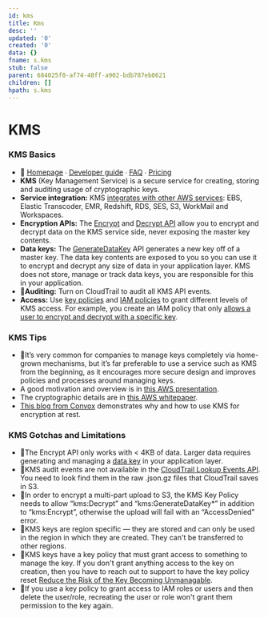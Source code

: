 ```yaml
---
id: kms
title: Kms
desc: ''
updated: '0'
created: '0'
data: {}
fname: s.kms
stub: false
parent: 684025f0-af74-48ff-a902-bdb787eb0621
children: []
hpath: s.kms
---
```

# KMS

### KMS Basics

- 📒 [Homepage](https://aws.amazon.com/kms/) ∙ [Developer guide](http://docs.aws.amazon.com/kms/latest/developerguide/) ∙ [FAQ](https://aws.amazon.com/kms/faqs/) ∙ [Pricing](https://aws.amazon.com/kms/pricing/)
- **KMS** (Key Management Service) is a secure service for creating, storing and auditing usage of cryptographic keys.
- **Service integration:** KMS [integrates with other AWS services](http://docs.aws.amazon.com/kms/latest/developerguide/service-integration.html): EBS, Elastic Transcoder, EMR, Redshift, RDS, SES, S3, WorkMail and Workspaces.
- **Encryption APIs:** The [Encrypt](http://docs.aws.amazon.com/kms/latest/APIReference/API_Encrypt.html) and [Decrypt API](http://docs.aws.amazon.com/kms/latest/APIReference/API_Decrypt.html) allow you to encrypt and decrypt data on the KMS service side, never exposing the master key contents.
- **Data keys:** The [GenerateDataKey](http://docs.aws.amazon.com/kms/latest/developerguide/concepts.html#data-keys) API generates a new key off of a master key. The data key contents are exposed to you so you can use it to encrypt and decrypt any size of data in your application layer. KMS does not store, manage or track data keys, you are responsible for this in your application.
- 🔹**Auditing:** Turn on CloudTrail to audit all KMS API events.
- **Access:** Use [key policies](http://docs.aws.amazon.com/kms/latest/developerguide/key-policies.html) and [IAM policies](http://docs.aws.amazon.com/kms/latest/developerguide/iam-policies.html) to grant different levels of KMS access. For example, you create an IAM policy that only [allows a user to encrypt and decrypt with a specific key](http://docs.aws.amazon.com/kms/latest/developerguide/iam-policies.html#iam-policy-example-encrypt-decrypt-specific-cmks).

### KMS Tips

- 🔹It’s very common for companies to manage keys completely via home-grown mechanisms, but it’s far preferable to use a service such as KMS from the beginning, as it encourages more secure design and improves policies and processes around managing keys.
- A good motivation and overview is in [this AWS presentation](http://www.slideshare.net/AmazonWebServices/encryption-and-key-management-in-aws).
- The cryptographic details are in [this AWS whitepaper](https://d0.awsstatic.com/whitepapers/KMS-Cryptographic-Details.pdf).
- [This blog from Convox](https://convox.com/blog/encryption-at-rest) demonstrates why and how to use KMS for encryption at rest.

### KMS Gotchas and Limitations

- 🔸The Encrypt API only works with &lt; 4KB of data. Larger data requires generating and managing a [data key](http://docs.aws.amazon.com/kms/latest/developerguide/concepts.html#data-keys) in your application layer.
- 🔸KMS audit events are not available in the [CloudTrail Lookup Events API](http://docs.aws.amazon.com/awscloudtrail/latest/APIReference/API_LookupEvents.html). You need to look find them in the raw .json.gz files that CloudTrail saves in S3.
- 🔸In order to encrypt a multi-part upload to S3, the KMS Key Policy needs to allow “kms:Decrypt” and “kms:GenerateDataKey\*” in addition to “kms:Encrypt”, otherwise the upload will fail with an “AccessDenied” error.
- 🔸KMS keys are region specific — they are stored and can only be used in the region in which they are created. They can't be transferred to other regions.
- 🔸KMS keys have a key policy that must grant access to something to manage the key.  If you don't grant anything access to the key on creation, then you have to reach out to support to have the key policy reset [Reduce the Risk of the Key Becoming Unmanagable](https://docs.aws.amazon.com/kms/latest/developerguide/key-policies.html#key-policy-default-allow-root-enable-iam).
- 🔸If you use a key policy to grant access to IAM roles or users and then delete the user/role, recreating the user or role won't grant them permission to the key again.
